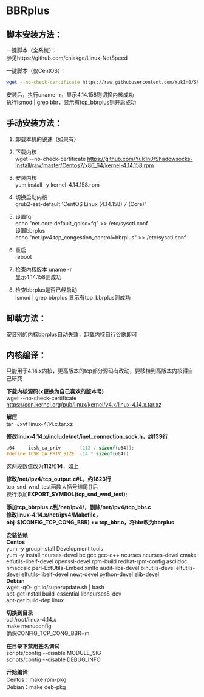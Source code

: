 # BBRplus 

## 脚本安装方法：  

一键脚本（全系统）：   
参见https://github.com/chiakge/Linux-NetSpeed   

一键脚本（仅CentOS）：  
```bash
wget --no-check-certificate https://raw.githubusercontent.com/Yuk1n0/Shadowsocks-Install/master/bbrplus-centos.sh && chmod +x bbrplus-centos.sh && ./bbrplus-centos.sh
```
安装后，执行uname -r，显示4.14.158则切换内核成功  
执行lsmod | grep bbr，显示有tcp_bbrplus则开启成功   

## 手动安装方法：  
1.  卸载本机的锐速（如果有）  

2.  下载内核  
wget --no-check-certificate https://github.com/Yuk1n0/Shadowsocks-Install/raw/master/Centos7/x86_64/kernel-4.14.158.rpm

3.  安装内核  
yum install -y kernel-4.14.158.rpm  

4.  切换启动内核  
grub2-set-default 'CentOS Linux (4.14.158) 7 (Core)'  

5.  设置fq  
echo "net.core.default_qdisc=fq" >> /etc/sysctl.conf  
设置bbrplus  
echo "net.ipv4.tcp_congestion_control=bbrplus" >> /etc/sysctl.conf  

6.  重启  
reboot  

7.  检查内核版本  uname -r  
显示4.14.158则成功  

8.  检查bbrplus是否已经启动  
lsmod | grep bbrplus  显示有tcp_bbrplus则成功  

## 卸载方法：  
安装别的内核bbrplus自动失效，卸载内核自行谷歌即可  

## 内核编译：  

只能用于4.14.x内核，更高版本的tcp部分源码有改动，要移植到高版本内核得自己研究  

**下载内核源码(x更换为自己喜欢的版本号)**   
wget --no-check-certificate https://cdn.kernel.org/pub/linux/kernel/v4.x/linux-4.14.x.tar.xz   

**解压**  
tar -Jxvf linux-4.14.x.tar.xz

**修改linux-4.14.x/include/net/inet_connection_sock.h，约139行**  
```C++
u64     icsk_ca_priv       [112 / sizeof(u64)];  
#define ICSK_CA_PRIV_SIZE  (14 * sizeof(u64))  
```
这两段数值改为**112**和**14**，如上  

**修改/net/ipv4/tcp_output.c#L，约1823行**  
tcp_snd_wnd_test函数大括号结尾{}后  
换行添加**EXPORT_SYMBOL(tcp_snd_wnd_test);**  

**添加tcp_bbrplus.c到/net/ipv4/，删除/net/ipv4/tcp_bbr.c  
修改linux-4.14.x/net/ipv4/Makefile，  
obj-$(CONFIG_TCP_CONG_BBR) += tcp_bbr.o，将bbr改为bbrplus**  

**安装依赖**  
**Centos**  
yum -y groupinstall Development tools  
yum -y install ncurses-devel bc gcc gcc-c++ ncurses ncurses-devel cmake elfutils-libelf-devel openssl-devel rpm-build redhat-rpm-config asciidoc hmaccalc perl-ExtUtils-Embed xmlto audit-libs-devel binutils-devel elfutils-devel elfutils-libelf-devel newt-devel python-devel zlib-devel  
**Debian**  
wget -qO- git.io/superupdate.sh | bash  
apt-get install build-essential libncurses5-dev  
apt-get build-dep linux  

**切换到目录**  
cd /root/linux-4.14.x  
make menuconfig  
确保CONFIG_TCP_CONG_BBR=m  

**在目录下禁用签名调试**  
scripts/config --disable MODULE_SIG  
scripts/config --disable DEBUG_INFO  

**开始编译**  
Centos：make rpm-pkg  
Debian：make deb-pkg
